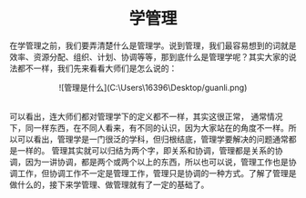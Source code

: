 # <center>学管理</center>

在学管理之前，我们要弄清楚什么是管理学。说到管理，我们最容易想到的词就是效率、资源分配、组织、计划、协调等等，那到底什么是管理学呢？其实大家的说法都不一样，我们先来看看大师们是怎么说的：

<center>![管理是什么](C:\Users\16396\Desktop/guanli.png)</center>


<br>可以看出，连大师们都对管理学下的定义都不一样，其实这很正常， 通常情况下，同一样东西，在不同人看来，有不同的认识，因为大家站在的角度不一样。所以可以看出，管理学是一门很泛的学科，但归根结底，管理学要解决的问题通常都是一样的。 管理其实就可以归结为两个字，即关系和协调，管理都是关系的协调，因为一讲协调，都是两个或两个以上的东西，所以也可以说，管理工作也是协调工作，但协调工作不一定是管理工作，管理只是协调的一种方式。了解了管理是做什么的，接下来学管理、做管理就有了一定的基础了。
